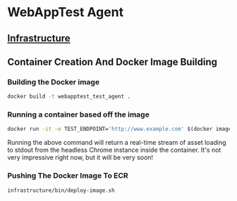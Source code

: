 # WebAppTest Agent

## [Infrastructure](infrastructure/README.md)

## Container Creation And Docker Image Building

### Building the Docker image
```bash
docker build -t webapptest_test_agent .
```

### Running a container based off the image
```bash
docker run -it -e TEST_ENDPOINT='http://www.example.com' $(docker images -q webapptest_test_agent)

```

Running the above command will return a real-time stream of asset loading to stdout from the headless Chrome instance inside the container. It's not very impressive right now, but it will be very soon!

### Pushing The Docker Image To ECR
```bash
infrastructure/bin/deploy-image.sh
```
